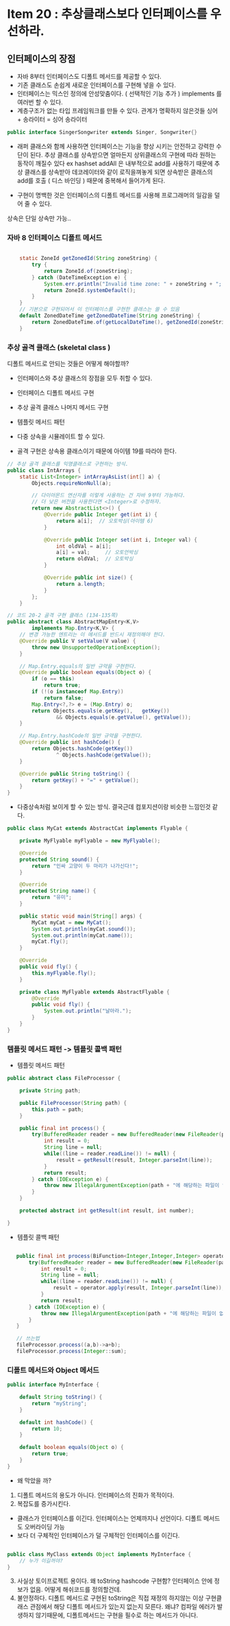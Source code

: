 # Item 20 : 추상클래스보다 인터페이스를 우선하라.

## 인터페이스의 장점

- 자바 8부터 인터페이스도 디폴트 메서드를 제공할 수 있다.
- 기존 클래스도 손쉽게 새로운 인터페이스를 구현해 넣을 수 있다.
- 인터페이스는 믹스인 정의에 안성맞춤이다. ( 선택적인 기능 추가 )
  implements 를 여러번 할 수 있다.
- 계층구조가 없는 타입 프레임워크를 만들 수 있다.
  관계가 명확하지 않은것들 싱어 + 송라이터 = 싱어 송라이터

```java
public interface SingerSongwriter extends Singer, Songwriter{}
```

- 래퍼 클래스와 함께 사용하면 인터페이스는 기능을 향상 시키는 안전하고 강력한 수단이 된다.
  추상 클래스를 상속받으면 얼마든지 상위클래스의 구현에 따라 원하는 동작이 깨질수 있다
  ex hashset addAll 은 내부적으로 add를 사용하기 때문에 추상 클래스를 상속받아 데코레이터와 같이
  로직을껴놓게 되면 상속받은 클래스의 add를 호출 ( 디스 바인딩 ) 때문에 중복해서 들어가게 된다.

- 구현이 명백한 것은 인터페이스의 디폴트 메서드를 사용해 프로그래머의 일감을 덜어 줄 수 있다.

상속은 단일 상속만 가능..

### 자바 8 인터페이스 디폴트 메서드

```java

    static ZoneId getZonedId(String zoneString) {
        try {
            return ZoneId.of(zoneString);
        } catch (DateTimeException e) {
            System.err.println("Invalid time zone: " + zoneString + "; using default time zone instead.");
            return ZoneId.systemDefault();
        }
    }
    // 기본으로 구현되어서 이 인터페이스를 구현한 클래스는 쓸 수 있음
    default ZonedDateTime getZonedDateTime(String zoneString) {
        return ZonedDateTime.of(getLocalDateTime(), getZonedId(zoneString));
    }

```

### 추상 골격 클래스 (skeletal class )

디폴트 메서드로 안되는 것들은 어떻게 해야할까?

- 인터페이스와 추상 클래스의 장점을 모두 취할 수 있다.
- 인터페이스 디폴트 메서드 구현
- 추상 골격 클래스 나머지 메서드 구현
- 템플릿 메서드 패턴

- 다중 상속을 시뮬레이트 할 수 있다.
- 골격 구현은 상속용 클래스이기 때문에 아이템 19를 따라야 한다.

```java
// 추상 골격 클래스를 익명클래스로 구현하는 방식.
public class IntArrays {
    static List<Integer> intArrayAsList(int[] a) {
        Objects.requireNonNull(a);

        // 다이아몬드 연산자를 이렇게 사용하는 건 자바 9부터 가능하다.
        // 더 낮은 버전을 사용한다면 <Integer>로 수정하자.
        return new AbstractList<>() {
            @Override public Integer get(int i) {
                return a[i];  // 오토박싱(아이템 6)
            }

            @Override public Integer set(int i, Integer val) {
                int oldVal = a[i];
                a[i] = val;     // 오토언박싱
                return oldVal;  // 오토박싱
            }

            @Override public int size() {
                return a.length;
            }
        };
    }
```

```java
// 코드 20-2 골격 구현 클래스 (134-135쪽)
public abstract class AbstractMapEntry<K,V>
        implements Map.Entry<K,V> {
    // 변경 가능한 엔트리는 이 메서드를 반드시 재정의해야 한다.
    @Override public V setValue(V value) {
        throw new UnsupportedOperationException();
    }

    // Map.Entry.equals의 일반 규약을 구현한다.
    @Override public boolean equals(Object o) {
        if (o == this)
            return true;
        if (!(o instanceof Map.Entry))
            return false;
        Map.Entry<?,?> e = (Map.Entry) o;
        return Objects.equals(e.getKey(),   getKey())
                && Objects.equals(e.getValue(), getValue());
    }

    // Map.Entry.hashCode의 일반 규약을 구현한다.
    @Override public int hashCode() {
        return Objects.hashCode(getKey())
                ^ Objects.hashCode(getValue());
    }

    @Override public String toString() {
        return getKey() + "=" + getValue();
    }
}
```

- 다중상속처럼 보이게 할 수 있는 방식.
  결국근데 컴포지션이랑 비슷한 느낌인것 같다.

```java
public class MyCat extends AbstractCat implements Flyable {

    private MyFlyable myFlyable = new MyFlyable();

    @Override
    protected String sound() {
        return "인싸 고양이 두 마리가 나가신다!";
    }

    @Override
    protected String name() {
        return "유미";
    }

    public static void main(String[] args) {
        MyCat myCat = new MyCat();
        System.out.println(myCat.sound());
        System.out.println(myCat.name());
        myCat.fly();
    }

    @Override
    public void fly() {
        this.myFlyable.fly();
    }

    private class MyFlyable extends AbstractFlyable {
        @Override
        public void fly() {
            System.out.println("날아라.");
        }
    }
}

```

### 템플릿 메서드 패턴 -> 템플릿 콜백 패턴

- 템플릿 메서드 패턴

```java
public abstract class FileProcessor {

    private String path;

    public FileProcessor(String path) {
        this.path = path;
    }

    public final int process() {
        try(BufferedReader reader = new BufferedReader(new FileReader(path))) {
            int result = 0;
            String line = null;
            while((line = reader.readLine()) != null) {
                result = getResult(result, Integer.parseInt(line));
            }
            return result;
        } catch (IOException e) {
            throw new IllegalArgumentException(path + "에 해당하는 파일이 없습니다.", e);
        }
    }

    protected abstract int getResult(int result, int number);

}
```

- 템플릿 콜백 패턴

```java

   public final int process(BiFunction<Integer,Integer,Integer> operator) {
       try(BufferedReader reader = new BufferedReader(new FileReader(path))) {
           int result = 0;
           String line = null;
           while((line = reader.readLine()) != null) {
               result = operator.apply(result, Integer.parseInt(line));
           }
           return result;
       } catch (IOException e) {
           throw new IllegalArgumentException(path + "에 해당하는 파일이 없습니다.", e);
       }
   }

   // 쓰는법
   fileProcessor.process((a,b)->a+b);
   fileProcessor.process(Integer::sum);

```

### 디폴트 메서드와 Object 메서드

```java
public interface MyInterface {

    default String toString() {
        return "myString";
    }

    default int hashCode() {
        return 10;
    }

    default boolean equals(Object o) {
        return true;
    }
}
```

- 왜 막았을 까?

1.  디폴트 메서드의 용도가 아니다. 인터페이스의 진화가 목적이다.
2.  복잡도를 증가시킨다.

- 클래스가 인터페이스를 이긴다. 인터페이스는 언제까지나 선언이다. 디폴트 메서드도 오버라이딩 가능
- 보다 더 구체적인 인터페이스가 덜 구체적인 인터페이스를 이긴다.

```java

public class MyClass extends Object implements MyInterface {
    // 누가 이길꺼야?
}

```

3. 사실상 토이프로젝트 용이다. 왜 toString hashcode 구현함? 인터페이스 안에 정보가 없음. 어떻게 해쉬코드를 정의할건데.
4. 불안정하다.
   디폴트 메서드로 구현된 toString은 직접 재정의 하지않는 이상 구현클래스 관점에서
   해당 디폴트 메서드가 있는지 없는지 모른다.
   왜냐? 컴파일 에러가 발생하지 않기때문에,
   디폴트메서드는 구현을 필수로 하는 메서드가 아니다.

